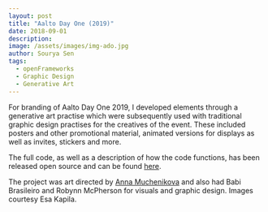 ```yaml
---
layout: post
title: "Aalto Day One (2019)"
date: 2018-09-01
description:
image: /assets/images/img-ado.jpg
author: Sourya Sen
tags:
  - openFrameworks
  - Graphic Design
  - Generative Art
---
```


For branding of Aalto Day One 2019, I developed elements through a generative art practise which were subsequently used with traditional graphic design practises for the creatives of the event. These included posters and other promotional material, animated versions for displays as well as invites, stickers and more.

The full code, as well as a description of how the code functions, has been released open source and can be found [here](https://github.com/sourya-sen/Aalto_Day_One).

The project was art directed by [Anna Muchenikova](http://annamuchenikova.com) and also had Babi Brasileiro and Robynn McPherson for visuals and graphic design. Images courtesy Esa Kapila.
